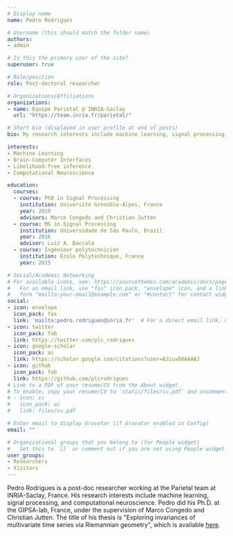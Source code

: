 ```yaml
---
# Display name
name: Pedro Rodrigues

# Username (this should match the folder name)
authors:
- admin

# Is this the primary user of the site?
superuser: true

# Role/position
role: Post-doctoral researcher

# Organizations/Affiliations
organizations:
- name: Équipe Parietal @ INRIA-Saclay
  url: "https://team.inria.fr/parietal/"

# Short bio (displayed in user profile at end of posts)
bio: My research interests include machine learning, signal processing, and neuroscience.

interests:
- Machine Learning
- Brain-Computer Interfaces
- Likelihood-free inference
- Computational Neuroscience

education:
  courses:
  - course: PhD in Signal Processing
    institution: Université Grenoble-Alpes, France
    year: 2019
    advisors: Marco Congedo and Christian Jutten
  - course: MS in Signal Processing
    institution: Universidade de São Paulo, Brazil
    year: 2016
    advisor: Luiz A. Baccalá
  - course: Ingénieur polytechnicien
    institution: École Polytechnique, France
    year: 2015

# Social/Academic Networking
# For available icons, see: https://sourcethemes.com/academic/docs/page-builder/#icons
#   For an email link, use "fas" icon pack, "envelope" icon, and a link in the
#   form "mailto:your-email@example.com" or "#contact" for contact widget.
social:
- icon: envelope
  icon_pack: fas
  link: 'mailto:pedro.rodrigues@inria.fr'  # For a direct email link, use "mailto:test@example.org".
- icon: twitter
  icon_pack: fab
  link: https://twitter.com/plc_rodrigues
- icon: google-scholar
  icon_pack: ai
  link: https://scholar.google.com/citations?user=8Jiux08AAAAJ
- icon: github
  icon_pack: fab
  link: https://github.com/plcrodrigues
# Link to a PDF of your resume/CV from the About widget.
# To enable, copy your resume/CV to `static/files/cv.pdf` and uncomment the lines below.
# - icon: cv
#   icon_pack: ai
#   link: files/cv.pdf

# Enter email to display Gravatar (if Gravatar enabled in Config)
email: ""

# Organizational groups that you belong to (for People widget)
#   Set this to `[]` or comment out if you are not using People widget.
user_groups:
- Researchers
- Visitors
---
```


Pedro Rodrigues is a post-doc researcher working at the Parietal team at INRIA-Saclay, France. His research interests include machine learning, signal processing, and computational neuroscience. Pedro did his Ph.D. at the GIPSA-lab, France, under the supervision of Marco Congedo and Christian Jutten. The title of his thesis is "Exploring invariances of multivariate time series via Riemannian geometry", which is available [here](https://hal.archives-ouvertes.fr/tel-02345388/).
